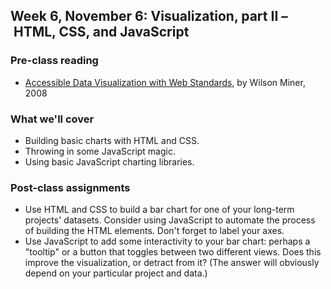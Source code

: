## Week 6, November 6: Visualization, part II – HTML, CSS, and JavaScript

### Pre-class reading

- [Accessible Data Visualization with Web Standards](http://alistapart.com/article/accessibledatavisualization), by Wilson Miner, 2008

### What we'll cover

- Building basic charts with HTML and CSS.
- Throwing in some JavaScript magic.
- Using basic JavaScript charting libraries.

### Post-class assignments

- Use HTML and CSS to build a bar chart for one of your long-term projects' datasets. Consider using JavaScript to automate the process of building the HTML elements. Don't forget to label your axes.
- Use JavaScript to add some interactivity to your bar chart: perhaps a "tooltip" or a button that toggles between two different views. Does this improve the visualization, or detract from it? (The answer will obviously depend on your particular project and data.)
